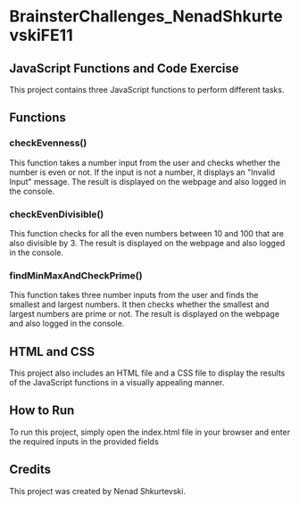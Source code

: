 # BrainsterChallenges_NenadShkurtevskiFE11



## JavaScript Functions and Code Exercise

This project contains three JavaScript functions to perform different tasks.

## Functions
### checkEvenness()

This function takes a number input from the user and checks whether the number is even or not. If the input is not a number, it displays an "Invalid Input" message. The result is displayed on the webpage and also logged in the console.

### checkEvenDivisible()

This function checks for all the even numbers between 10 and 100 that are also divisible by 3. The result is displayed on the webpage and also logged in the console.

### findMinMaxAndCheckPrime()

This function takes three number inputs from the user and finds the smallest and largest numbers. It then checks whether the smallest and largest numbers are prime or not. The result is displayed on the webpage and also logged in the console.

## HTML and CSS

This project also includes an HTML file and a CSS file to display the results of the JavaScript functions in a visually appealing manner.

## How to Run

To run this project, simply open the index.html file in your browser and enter the required inputs in the provided fields

## Credits

This project was created by Nenad Shkurtevski.